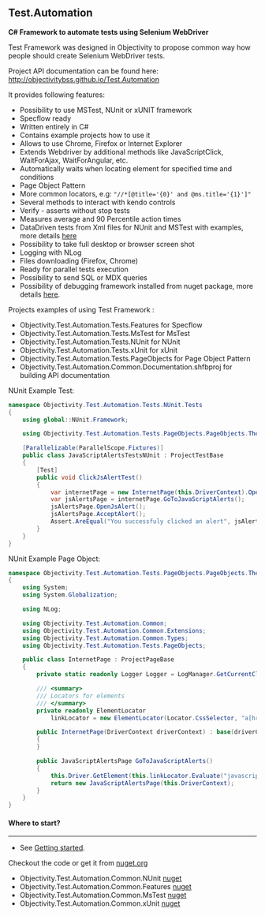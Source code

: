 ## Test.Automation
**C# Framework to automate tests using Selenium WebDriver**

Test Framework was designed in Objectivity to propose common way how people should create Selenium WebDriver tests.

Project API documentation can be found here: http://objectivitybss.github.io/Test.Automation

It provides following features:
- Possibility to use MSTest, NUnit or xUNIT framework
- Specflow ready
- Written entirely in C#
- Contains example projects how to use it
- Allows to use Chrome, Firefox or Internet Explorer
- Extends Webdriver by additional methods like JavaScriptClick, WaitForAjax, WaitForAngular, etc.
- Automatically waits when locating element for specified time and conditions
- Page Object Pattern
- More common locators, e.g: ```"//*[@title='{0}' and @ms.title='{1}']"```
- Several methods to interact with kendo controls
- Verify - asserts without stop tests
- Measures average and 90 Percentile action times
- DataDriven tests from Xml files for NUnit and MSTest with examples, more details [here](https://github.com/ObjectivityBSS/Test.Automation/wiki/DataDriven-tests-from-Xml-files)
- Possibility to take full desktop or browser screen shot
- Logging with NLog
- Files downloading (Firefox, Chrome)
- Ready for parallel tests execution
- Possibility to send SQL or MDX queries
- Possibility of debugging framework installed from nuget package, more details [here](https://github.com/ObjectivityBSS/Test.Automation/wiki/Debugging-Test.Automation-framework).

Projects examples of using Test Framework :
- Objectivity.Test.Automation.Tests.Features for Specflow
- Objectivity.Test.Automation.Tests.MsTest for MsTest
- Objectivity.Test.Automation.Tests.NUnit for NUnit
- Objectivity.Test.Automation.Tests.xUnit for xUnit
- Objectivity.Test.Automation.Tests.PageObjects for Page Object Pattern
- Objectivity.Test.Automation.Common.Documentation.shfbproj for building API documentation

NUnit Example Test:

```csharp
namespace Objectivity.Test.Automation.Tests.NUnit.Tests
{
    using global::NUnit.Framework;

    using Objectivity.Test.Automation.Tests.PageObjects.PageObjects.TheInternet;

    [Parallelizable(ParallelScope.Fixtures)]
    public class JavaScriptAlertsTestsNUnit : ProjectTestBase
    {
        [Test]
        public void ClickJsAlertTest()
        {
            var internetPage = new InternetPage(this.DriverContext).OpenHomePage();
            var jsAlertsPage = internetPage.GoToJavaScriptAlerts();
            jsAlertsPage.OpenJsAlert();
            jsAlertsPage.AcceptAlert();
            Assert.AreEqual("You successfuly clicked an alert", jsAlertsPage.ResultText);
        }
    }
}

```

NUnit Example Page Object:

```csharp
namespace Objectivity.Test.Automation.Tests.PageObjects.PageObjects.TheInternet
{
    using System;
    using System.Globalization;

    using NLog;

    using Objectivity.Test.Automation.Common;
    using Objectivity.Test.Automation.Common.Extensions;
    using Objectivity.Test.Automation.Common.Types;
    using Objectivity.Test.Automation.Tests.PageObjects;

    public class InternetPage : ProjectPageBase
    {
        private static readonly Logger Logger = LogManager.GetCurrentClassLogger();

        /// <summary>
        /// Locators for elements
        /// </summary>
        private readonly ElementLocator
            linkLocator = new ElementLocator(Locator.CssSelector, "a[href='/{0}']");

        public InternetPage(DriverContext driverContext) : base(driverContext)
        {
        }

        public JavaScriptAlertsPage GoToJavaScriptAlerts()
        {
            this.Driver.GetElement(this.linkLocator.Evaluate("javascript_alerts")).Click();
            return new JavaScriptAlertsPage(this.DriverContext);
        }
    }
}
```
		
#### Where to start?
-------------
- See [Getting started](https://github.com/ObjectivityBSS/Test.Automation/wiki/Getting%20started).

Checkout the code or get it from [nuget.org](https://www.nuget.org/packages?q=Objectivity.Test.Automation.Common)
- Objectivity.Test.Automation.Common.NUnit [nuget](https://www.nuget.org/packages/Objectivity.Test.Automation.Common.NUnit/)
- Objectivity.Test.Automation.Common.Features [nuget](https://www.nuget.org/packages/Objectivity.Test.Automation.Common.Features/)
- Objectivity.Test.Automation.Common.MsTest [nuget](https://www.nuget.org/packages/Objectivity.Test.Automation.Common.MsTest/)
- Objectivity.Test.Automation.Common.xUnit [nuget](https://www.nuget.org/packages/Objectivity.Test.Automation.Common.xUnit/)
